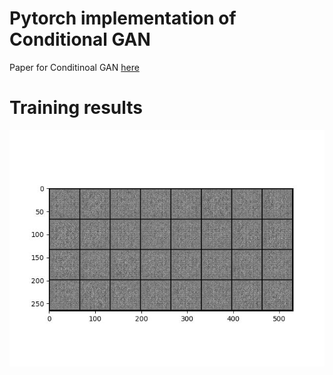 # Pytorch implementation of Conditional GAN
Paper for Conditinoal GAN [here](https://arxiv.org/pdf/1411.1784.pdf)

# Training results
![results](./result_images/train_results.gif)
